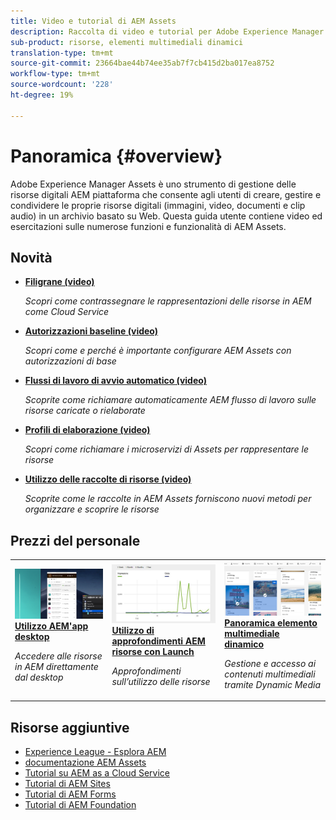 ```yaml
---
title: Video e tutorial di AEM Assets
description: Raccolta di video e tutorial per Adobe Experience Manager Assets
sub-product: risorse, elementi multimediali dinamici
translation-type: tm+mt
source-git-commit: 23664bae44b74ee35ab7f7cb415d2ba017ea8752
workflow-type: tm+mt
source-wordcount: '228'
ht-degree: 19%

---
```



# Panoramica {#overview}

Adobe Experience Manager Assets è uno strumento di gestione delle risorse digitali AEM piattaforma che consente agli utenti di creare, gestire e condividere le proprie risorse digitali (immagini, video, documenti e clip audio) in un archivio basato su Web. Questa guida utente contiene video ed esercitazioni sulle numerose funzioni e funzionalità di  AEM Assets.

## Novità

* **[Filigrane (video)](./advanced/watermarks.md)**

   *Scopri come contrassegnare le rappresentazioni delle risorse in AEM come Cloud Service*

* **[Autorizzazioni baseline (video)](./configuring/baseline-permissions.md)**

   *Scopri come e perché è importante configurare  AEM Assets con autorizzazioni di base*

* **[Flussi di lavoro di avvio automatico (video)](./configuring/auto-start-workflows.md)**

   *Scoprite come richiamare automaticamente AEM flusso di lavoro sulle risorse caricate o rielaborate*

* **[Profili di elaborazione (video)](./configuring/processing-profiles.md)**

   *Scopri come richiamare i microservizi di Assets per rappresentare le risorse*

* **[Utilizzo delle raccolte di risorse (video)](./search-and-discovery/collections.md)**

   *Scoprite come le raccolte in  AEM Assets forniscono nuovi metodi per organizzare e scoprire le risorse*

## Prezzi del personale

<table>
<td>
   <a href="./creative-workflows/aem-desktop-app.md">
   <img alt="Tag avanzati migliorati" src="./assets/overview/desktop-app.png" />
   </a>
   <div>
      <a href="./creative-workflows/aem-desktop-app.md">
      <strong>Utilizzo AEM'app desktop</strong>
      </a>
   </div>
   <p>
      <em>Accedere alle risorse in AEM direttamente dal desktop</em>
   </p>
</td>
<td>
   <a href="./advanced/asset-insights-launch-tutorial.md">
   <img alt=" AEM Assets Insights" src="./assets/overview/asset-insights.png"/>
   </a>
   <div>
      <a href="./advanced/asset-insights-launch-tutorial.md">
      <strong>Utilizzo di approfondimenti AEM risorse con Launch</strong>
      </a>
   </div>
   <p>
      <em>Approfondimenti sull’utilizzo delle risorse</em>
   <p>
</td>
<td>
   <a href="./dynamic-media/dynamic-media-overview-feature-video-use.md">
   <img alt="Panoramica elemento multimediale dinamico" src="./assets/overview/dynamic-media.png" />
   </a>
   <div>
      <a href="./dynamic-media/dynamic-media-overview-feature-video-use.md">
      <strong>Panoramica elemento multimediale dinamico</strong>
      </a>
   </div>
   <p>
      <em>Gestione e accesso ai contenuti multimediali tramite Dynamic Media</em>
   <p>
</td>
</table>

## Risorse aggiuntive

* [ Experience League - Esplora AEM](https://experienceleague.adobe.com/#recommended/solutions/experience-manager)
* [ documentazione AEM Assets](https://helpx.adobe.com/it/experience-manager/6-5/assets/user-guide.html)
* [Tutorial su AEM as a Cloud Service](/help/cloud-service/overview.md)
* [Tutorial di AEM Sites](/help/sites/overview.md)
* [Tutorial di AEM Forms](/help/forms/overview.md)
* [Tutorial di AEM Foundation](/help/foundation/overview.md)
